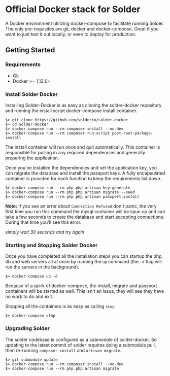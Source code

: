 # Official Docker stack for Solder

A Docker environment utilizing docker-compose to facilitate running Solder. The only pre-requisites are git, docker and docker-compose. Great if you want to just test it out locally, or even to deploy for production.

## Getting Started

### Requirements
 * Git
 * Docker >= 1.12.0+

### Install Solder Docker

Installing Solder-Docker is as easy as cloning the solder-docker repository and running the install script docker-compose install container.

```
$> git clone https://github.com/solderio/solder-docker
$> cd solder-docker
$> docker-compose run --rm composer install --no-dev
$> docker-compose run --rm composer run-script post-root-package-install
```

The install container will run once and quit automatically. This container is responsible for pulling in any required dependencies and generally preparing the application.

Once you've installed the dependencies and set the application key, you can migrate the database and install the passport keys. A fully encapsulated container is provided for each function to keep the requirements list down.

```
$> docker-compose run --rm php php artisan key:generate
$> docker-compose run --rm php php artisan migrate --seed
$> docker-compose run --rm php php artisan passport:install
```

**Note:** If you see an error about `Connection Refused` don't panic, the very first time you run this command the mysql container will be spun up and can take a few seconds to create the database and start accepting connections. During that time you'll see this error.

_simply wait 30 seconds and try again_

### Starting and Stopping Solder Docker

Once you have completed all the installation steps you can startup the php, db and web servers all at once by running the `up` command (the `-d` flag will run the servers in the background).

```
$> docker-compose up -d
```

Because of a quirk of docker-compose, the install, migrate and passport containers will be started as well. This isn't an issue, they will see they have no work to do and exit.

Stopping all the containers is as easy as calling `stop`

```
$> docker-compose stop
```

### Upgrading Solder

The solder codebase is configured as a submodule of solder-docker. So updating to the latest commit of solder requires doing a submodule pull, then re-running `composer install` and `artisan migrate`.

```
$> git submodule update
$> docker-compose run --rm composer install --no-dev
$> docker-compose run --rm php php artisan migrate
```

